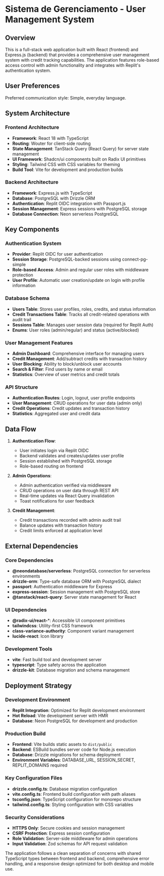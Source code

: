 # Sistema de Gerenciamento - User Management System

## Overview

This is a full-stack web application built with React (frontend) and Express.js (backend) that provides a comprehensive user management system with credit tracking capabilities. The application features role-based access control with admin functionality and integrates with Replit's authentication system.

## User Preferences

Preferred communication style: Simple, everyday language.

## System Architecture

### Frontend Architecture
- **Framework**: React 18 with TypeScript
- **Routing**: Wouter for client-side routing
- **State Management**: TanStack Query (React Query) for server state management
- **UI Framework**: Shadcn/ui components built on Radix UI primitives
- **Styling**: Tailwind CSS with CSS variables for theming
- **Build Tool**: Vite for development and production builds

### Backend Architecture
- **Framework**: Express.js with TypeScript
- **Database**: PostgreSQL with Drizzle ORM
- **Authentication**: Replit OIDC integration with Passport.js
- **Session Management**: Express sessions with PostgreSQL storage
- **Database Connection**: Neon serverless PostgreSQL

## Key Components

### Authentication System
- **Provider**: Replit OIDC for user authentication
- **Session Storage**: PostgreSQL-backed sessions using connect-pg-simple
- **Role-based Access**: Admin and regular user roles with middleware protection
- **User Profile**: Automatic user creation/update on login with profile information

### Database Schema
- **Users Table**: Stores user profiles, roles, credits, and status information
- **Credit Transactions Table**: Tracks all credit-related operations with audit trail
- **Sessions Table**: Manages user session data (required for Replit Auth)
- **Enums**: User roles (admin/regular) and status (active/blocked)

### User Management Features
- **Admin Dashboard**: Comprehensive interface for managing users
- **Credit Management**: Add/subtract credits with transaction history
- **User Blocking**: Ability to block/unblock user accounts
- **Search & Filter**: Find users by name or email
- **Statistics**: Overview of user metrics and credit totals

### API Structure
- **Authentication Routes**: Login, logout, user profile endpoints
- **User Management**: CRUD operations for user data (admin only)
- **Credit Operations**: Credit updates and transaction history
- **Statistics**: Aggregated user and credit data

## Data Flow

1. **Authentication Flow**:
   - User initiates login via Replit OIDC
   - Backend validates and creates/updates user profile
   - Session established with PostgreSQL storage
   - Role-based routing on frontend

2. **Admin Operations**:
   - Admin authentication verified via middleware
   - CRUD operations on user data through REST API
   - Real-time updates via React Query invalidation
   - Toast notifications for user feedback

3. **Credit Management**:
   - Credit transactions recorded with admin audit trail
   - Balance updates with transaction history
   - Credit limits enforced at application level

## External Dependencies

### Core Dependencies
- **@neondatabase/serverless**: PostgreSQL connection for serverless environments
- **drizzle-orm**: Type-safe database ORM with PostgreSQL dialect
- **passport**: Authentication middleware for Express
- **express-session**: Session management with PostgreSQL store
- **@tanstack/react-query**: Server state management for React

### UI Dependencies
- **@radix-ui/react-***: Accessible UI component primitives
- **tailwindcss**: Utility-first CSS framework
- **class-variance-authority**: Component variant management
- **lucide-react**: Icon library

### Development Tools
- **vite**: Fast build tool and development server
- **typescript**: Type safety across the application
- **drizzle-kit**: Database migration and schema management

## Deployment Strategy

### Development Environment
- **Replit Integration**: Optimized for Replit development environment
- **Hot Reload**: Vite development server with HMR
- **Database**: Neon PostgreSQL for development and production

### Production Build
- **Frontend**: Vite builds static assets to `dist/public`
- **Backend**: ESBuild bundles server code for Node.js execution
- **Database**: Drizzle migrations for schema deployment
- **Environment Variables**: DATABASE_URL, SESSION_SECRET, REPLIT_DOMAINS required

### Key Configuration Files
- **drizzle.config.ts**: Database migration configuration
- **vite.config.ts**: Frontend build configuration with path aliases
- **tsconfig.json**: TypeScript configuration for monorepo structure
- **tailwind.config.ts**: Styling configuration with CSS variables

### Security Considerations
- **HTTPS Only**: Secure cookies and session management
- **CSRF Protection**: Express session configuration
- **Role Validation**: Server-side middleware for admin operations
- **Input Validation**: Zod schemas for API request validation

The application follows a clean separation of concerns with shared TypeScript types between frontend and backend, comprehensive error handling, and a responsive design optimized for both desktop and mobile use.